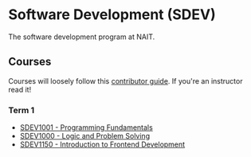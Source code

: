 # Software Development (SDEV)

The software development program at NAIT.

## Courses

Courses will loosely follow this [contributor guide](https://github.com/SDEV-NAIT/class-instructor-contributor-guide). If you're an instructor read it!

### Term 1

- [SDEV1001 - Programming Fundamentals](https://github.com/SDEV-NAIT/SDEV1001)
- [SDEV1000 - Logic and Problem Solving](https://github.com/SDEV-NAIT/SDEV1000)
- [SDEV1150 - Introduction to Frontend Development](https://github.com/SDEV-NAIT/SDEV1150)
